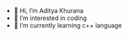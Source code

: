 - 👋 Hi, I’m Aditya Khurana
- 👀 I’m interested in coding
- 🌱 I’m currently learning c++ language

<!---
aditya2253/aditya2253 is a ✨ special ✨ repository because its `README.md` (this file) appears on your GitHub profile.
You can click the Preview link to take a look at your changes.
--->
